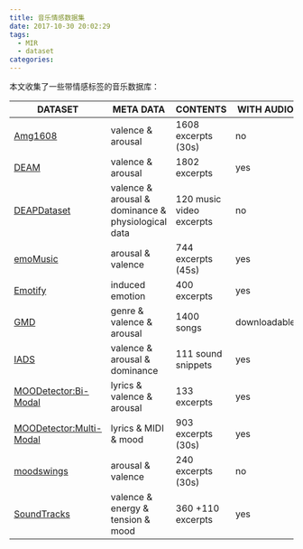 ```yaml
---
title: 音乐情感数据集
date: 2017-10-30 20:02:29
tags:
  - MIR
  - dataset
categories:
---
```


本文收集了一些带情感标签的音乐数据库：
<!--More-->

|DATASET|META DATA|CONTENTS|WITH AUDIO|
|---|---|---|---|
|[Amg1608](https://amg1608.blogspot.ca)|valence & arousal|1608 excerpts (30s)| no|
|[DEAM](http://cvml.unige.ch/databases/DEAM)|valence & arousal	|1802 excerpts|	 yes
|[DEAPDataset](http://www.eecs.qmul.ac.uk/mmv/datasets/deap/readme.html)|valence & arousal & dominance & physiological data|120 music video excerpts|no|
|[emoMusic](http://cvml.unige.ch/databases/emoMusic)|	arousal & valence|744 excerpts (45s) | yes
|[Emotify](http://www.projects.science.uu.nl/memotion/emotifydata/)|induced emotion| 400 excerpts| yes|
|[GMD](https://hilab.di.ionio.gr/en/music-information-research/)|	genre & valence & arousal	|1400 songs| downloadable|
|[IADS](http://csea.phhp.ufl.edu/media/iadsmessage.html)|	valence & arousal & dominance|111 sound snippets| yes
|[MOODetector:Bi-Modal](https://github.com/johnglover/modal)|	lyrics & valence & arousal| 133 excerpts| yes|
|[MOODetector:Multi-Modal](https://github.com/johnglover/modal)|	lyrics & MIDI & mood| 903 excerpts (30s)| yes|
|[moodswings](http://music.ece.drexel.edu/research/emotion/moodswingsturk)| arousal & valence| 240 excerpts (30s)| no|
|[SoundTracks](https://www.jyu.fi/hytk/fi/laitokset/mutku/en/research/projects2/past-projects/coe/materials/emotion/soundtracks/Index)| valence & energy & tension & mood|360 +110 excerpts|yes|